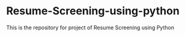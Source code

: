 # Resume-Screening-using-python
This is the repository for project of Resume Screening using Python
